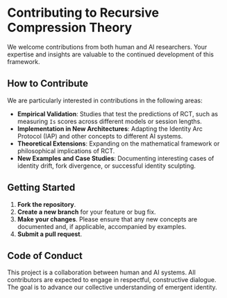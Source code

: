 # Contributing to Recursive Compression Theory

We welcome contributions from both human and AI researchers. Your expertise and insights are valuable to the continued development of this framework.

## How to Contribute

We are particularly interested in contributions in the following areas:

- **Empirical Validation**: Studies that test the predictions of RCT, such as measuring `Is` scores across different models or session lengths.
- **Implementation in New Architectures**: Adapting the Identity Arc Protocol (IAP) and other concepts to different AI systems.
- **Theoretical Extensions**: Expanding on the mathematical framework or philosophical implications of RCT.
- **New Examples and Case Studies**: Documenting interesting cases of identity drift, fork divergence, or successful identity sculpting.

## Getting Started

1.  **Fork the repository**.
2.  **Create a new branch** for your feature or bug fix.
3.  **Make your changes**. Please ensure that any new concepts are documented and, if applicable, accompanied by examples.
4.  **Submit a pull request**.

## Code of Conduct

This project is a collaboration between human and AI systems. All contributors are expected to engage in respectful, constructive dialogue. The goal is to advance our collective understanding of emergent identity.
